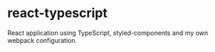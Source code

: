 # react-typescript

React application using TypeScript, styled-components and my own webpack configuration.